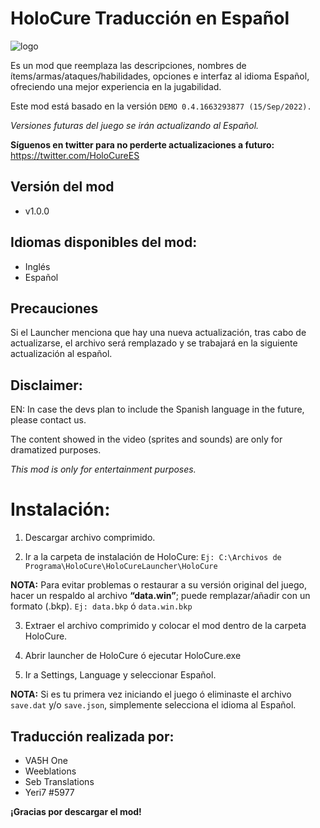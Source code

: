 # HoloCure Traducción en Español
![logo](https://user-images.githubusercontent.com/114462912/194187902-3f244505-00e2-4fa9-a73a-b905f7f5d6eb.png)

Es un mod que reemplaza las descripciones, nombres de ítems/armas/ataques/habilidades, opciones e interfaz al idioma Español, ofreciendo una mejor experiencia en la jugabilidad.

Este mod está basado en la versión `DEMO 0.4.1663293877 (15/Sep/2022).`

*Versiones futuras del juego se irán actualizando al Español.*

**Síguenos en twitter para no perderte actualizaciones a futuro:** https://twitter.com/HoloCureES

## Versión del mod
- v1.0.0

## Idiomas disponibles del mod:
- Inglés
- Español

## Precauciones
Si el Launcher menciona que hay una nueva actualización, tras cabo de actualizarse, el archivo será remplazado y se trabajará en la siguiente actualización al español. 

## Disclaimer:
EN: In case the devs plan to include the Spanish language in the future, please contact us.

The content showed in the video (sprites and sounds) are only for dramatized purposes.

*This mod is only for entertainment purposes.*

# Instalación:
1. Descargar archivo comprimido.

2. Ir a la carpeta de instalación de HoloCure:
`Ej: C:\Archivos de Programa\HoloCure\HoloCureLauncher\HoloCure`

**NOTA:** Para evitar problemas o restaurar a su versión original del juego, hacer un respaldo al archivo **“data.win”**; puede remplazar/añadir con un formato (.bkp).
`Ej: data.bkp` ó `data.win.bkp`

3. Extraer el archivo comprimido y colocar el mod dentro de la carpeta HoloCure.

4. Abrir launcher de HoloCure ó ejecutar HoloCure.exe

5. Ir a Settings, Language y seleccionar Español.

**NOTA:** Si es tu primera vez iniciando el juego ó eliminaste el archivo `save.dat` y/o `save.json`, simplemente selecciona el idioma al Español.


## Traducción realizada por:
- VA5H One
- Weeblations
- Seb Translations
- Yeri7 #5977

**¡Gracias por descargar el mod!**
